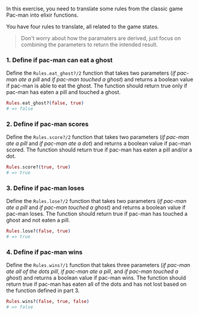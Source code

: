 In this exercise, you need to translate some rules from the classic game Pac-man into elixir functions.

You have four rules to translate, all related to the game states.

> Don't worry about how the paramaters are derived, just focus on combining the parameters to return the intended result.

### 1. Define if pac-man can eat a ghost

Define the `Rules.eat_ghost?/2` function that takes two parameters (_if pac-man ate a pill_ and _if pac-man touched a ghost_) and returns a boolean value if pac-man is able to eat the ghost.  The function should return true only if pac-man has eaten a pill and touched a ghost.

```elixir
Rules.eat_ghost?(false, true)
# => false
```

### 2. Define if pac-man scores

Define the `Rules.score?/2` function that takes two parameters (_if pac-man ate a pill_ and _if pac-man ate a dot_) and returns a boolean value if pac-man scored.  The function should return true if pac-man has eaten a pill and/or a dot.

```elixir
Rules.score?(true, true)
# => true
```

### 3. Define if pac-man loses

Define the `Rules.lose?/2` function that takes two parameters (_if pac-man ate a pill_ and _if pac-man touched a ghost_) and returns a boolean value if pac-man loses.  The function should return true if pac-man has touched a ghost and not eaten a pill.

```elixir
Rules.lose?(false, true)
# => true
```

### 4. Define if pac-man wins

Define the `Rules.wins?/1` function that takes three parameters (_if pac-man ate all of the dots pill_, _if pac-man ate a pill_, and _if pac-man touched a ghost_) and returns a boolean value if pac-man wins.  The function should return true if pac-man has eaten all of the dots and has not lost based on the function defined in part 3.

```elixir
Rules.wins?(false, true, false)
# => false
```
